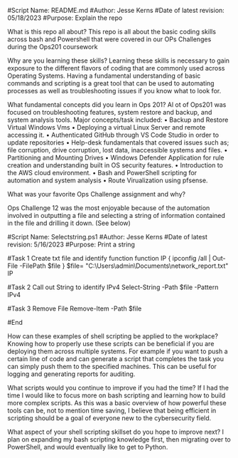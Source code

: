 #Script Name: README.md
#Author: Jesse Kerns
#Date of latest revision: 05/18/2023
#Purpose: Explain the repo

What is this repo all about?
This repo is all about the basic coding skills across bash and Powershell that were covered in our OPs Challenges during the Ops201 coursework

Why are you learning these skills?
Learning these skills is necessary to gain exposure to the different flavors of coding that are commonly used across Operating Systems.  Having a fundamental understanding of basic commands and scripting is a great tool that can be used to automating processes as well as troubleshooting issues if you know what to look for. 

What fundamental concepts did you learn in Ops 201?
Al ot of Ops201 was focused on troubleshooting features, system restore and backup, and system analysis tools.
Major concepts/task included:
    • Backup and Restore Virtual Windows Vms
    • Deploying a virtual Linux Server and remote accessing it. 
    • Authenticated GitHub through VS Code Studio in order to update repositories
    • Help-desk fundamentals that covered issues such as; file corruption, drive corruption, lost data, inaccessible systems and files. 
    • Partitioning and Mounting Drives
    • Windows Defender Application for rule creation and understanding built in OS security features. 
    • Introduction to the AWS cloud environment.
    • Bash and PowerShell scripting for automation and system analysis
    • Route Virualization using pfsense.

What was your favorite Ops Challenge assignment and why?

Ops Challenge 12 was the most enjoyable because of the automation involved in outputting a file and selecting a string of information contained in the file and drilling it down. (See below)

#Script Name: Selectstring.ps1
#Author: Jesse Kerns
#Date of latest revision: 5/16/2023
#Purpose: Print a string

#Task 1 Create txt file and identify function
function IP {
ipconfig /all | Out-File -FilePath $file
}
$file= "C:\Users\admin\Documents\network_report.txt"
IP

#Task 2 Call out String to identify IPv4
Select-String -Path $file -Pattern IPv4

#Task 3 Remove File
Remove-Item -Path $file

#End


How can these examples of shell scripting be applied to the workplace?
Knowing how to properly use these scripts can be beneficial if you are deploying them across multiple systems.   For example if you want to push a certain line of code and can generate a script that completes the task you can simply push them to the specified machines.  This can be useful for logging and generating reports for auditing. 

What scripts would you continue to improve if you had the time?
If I had the time I would like to focus more on bash scripting and learning how to build more complex scripts.  As this was a basic overview of how powerful these tools can be, not to mention time saving, I believe that being efficient in scripting should be a goal of everyone new to the cybersecurity field. 

What aspect of your shell scripting skillset do you hope to improve next?
I plan on expanding my bash scripting knowledge first, then migrating over to PowerShell, and would eventually like to get to Python. 
